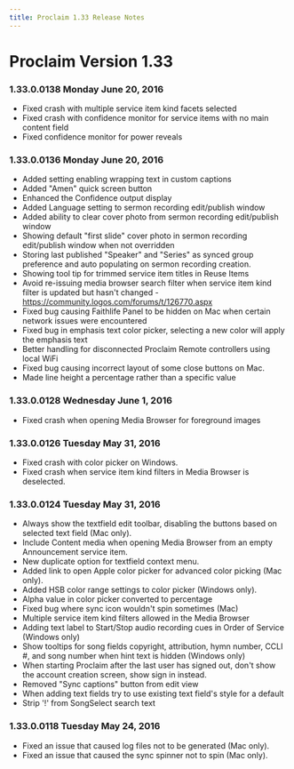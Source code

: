 ```yaml
---
title: Proclaim 1.33 Release Notes
---
```


# Proclaim Version 1.33

### 1.33.0.0138 Monday June 20, 2016
* Fixed crash with multiple service item kind facets selected
* Fixed crash with confidence monitor for service items with no main content field
* Fixed confidence monitor for power reveals

### 1.33.0.0136 Monday June 20, 2016
* Added setting enabling wrapping text in custom captions
* Added "Amen" quick screen button
* Enhanced the Confidence output display
* Added Language setting to sermon recording edit/publish window
* Added ability to clear cover photo from sermon recording edit/publish window
* Showing default "first slide" cover photo in sermon recording edit/publish window when not overridden
* Storing last published "Speaker" and "Series" as synced group preference and auto populating on sermon recording creation.
* Showing tool tip for trimmed service item titles in Reuse Items
* Avoid re-issuing media browser search filter when service item kind filter is updated but hasn't changed - https://community.logos.com/forums/t/126770.aspx
* Fixed bug causing Faithlife Panel to be hidden on Mac when certain network issues were encountered
* Fixed bug in emphasis text color picker, selecting a new color will apply the emphasis text
* Better handling for disconnected Proclaim Remote controllers using local WiFi
* Fixed bug causing incorrect layout of some close buttons on Mac.
* Made line height a percentage rather than a specific value

### 1.33.0.0128 Wednesday June 1, 2016
* Fixed crash when opening Media Browser for foreground images

### 1.33.0.0126 Tuesday May 31, 2016
* Fixed crash with color picker on Windows.
* Fixed crash when service item kind filters in Media Browser is deselected.

### 1.33.0.0124 Tuesday May 31, 2016
* Always show the textfield edit toolbar, disabling the buttons based on selected text field (Mac only).
* Include Content media when opening Media Browser from an empty Announcement service item.
* New duplicate option for textfield context menu.
* Added link to open Apple color picker for advanced color picking (Mac only).
* Added HSB color range settings to color picker (Windows only).
* Alpha value in color picker converted to percentage
* Fixed bug where sync icon wouldn't spin sometimes (Mac)
* Multiple service item kind filters allowed in the Media Browser
* Adding text label to Start/Stop audio recording cues in Order of Service (Windows only)
* Show tooltips for song fields copyright, attribution, hymn number, CCLI #, and song number when hint text is hidden (Windows only)
* When starting Proclaim after the last user has signed out, don't show the account creation screen, show sign in instead.
* Removed "Sync captions" button from edit view
* When adding text fields try to use existing text field's style for a default
* Strip '!' from SongSelect search text

### 1.33.0.0118 Tuesday May 24, 2016
* Fixed an issue that caused log files not to be generated (Mac only).
* Fixed an issue that caused the sync spinner not to spin (Mac only).
